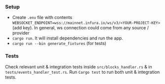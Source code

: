 
### Setup
- Create `.env` file with contents `WEBSOCKET_ENDPOINT=wss://mainnet.infura.io/ws/v3/<YOUR-PROJECT-KEY>` (add key).
In general, ws connection could come from any source / provider
- `cargo run`. It will install dependencies and run the app.
- `cargo run --bin generate_fixtures` (for tests)

### Tests
Check relevant unit & integration tests inside `src/blocks_handler.rs` & in `tests/events_handler_test.rs`. Run `Cargo test` to run both unit & integration tests. 

